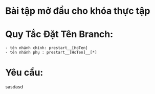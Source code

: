 # Bài tập mở đầu cho khóa thực tập

# Quy Tắc Đặt Tên Branch:
    - tên nhánh chính: prestart__[HoTen]
    - tên nhánh phụ : prestart__[HoTen]__[*]
  
# Yêu cầu:


sasdasd